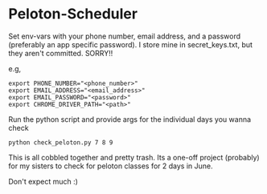 # Peloton-Scheduler

Set env-vars with your phone number, email address, and a password (preferably an app specific password). I store mine in secret_keys.txt, but they aren't committed. SORRY!!

e.g,
```
export PHONE_NUMBER="<phone_number>"
export EMAIL_ADDRESS="<email_address>"
export EMAIL_PASSWORD="<password>"
export CHROME_DRIVER_PATH="<path>"
```

Run the python script and provide args for the individual days you wanna check
```
python check_peloton.py 7 8 9
```

This is all cobbled together and pretty trash. Its a one-off project (probably) for my sisters to check for peloton classes for 2 days in June.

Don't expect much :)
